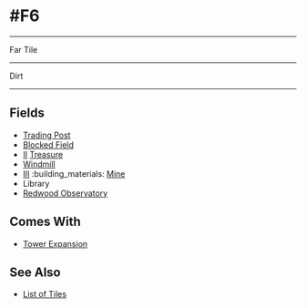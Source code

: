 # #F6

___
Far Tile
___
Dirt
___


## Fields

- [Trading Post](../trading.md)
- [Blocked Field](../keywords/blocked_field.md)
- [Ⅱ](../difficulties.md) [Treasure](../fields/treasure.md)
- [Windmill](../fields/windmill.md)
- [Ⅲ](../difficulties.md) :building_materials: [Mine](../fields/mine.md)
- Library
- [Redwood Observatory](../fields/redwood_observatory.md)


## Comes With

- [Tower Expansion](../content/tower_expansion.md)


## See Also

- [List of Tiles](index.md)
